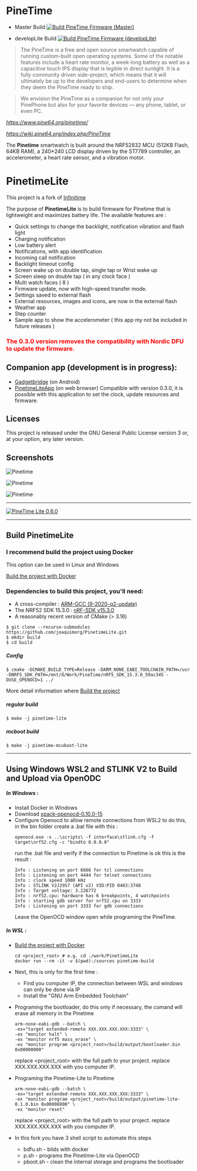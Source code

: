 # PineTime

- Master Build [![Build PineTime Firmware (Master)](https://github.com/joaquimorg/PinetimeLite/workflows/Build%20PineTime%20Firmware/badge.svg?branch=master)](https://github.com/joaquimorg/PinetimeLite/actions/workflows/main.yml)


- developLite Build [![Build PineTime Firmware (developLite)](https://github.com/joaquimorg/PinetimeLite/actions/workflows/dev_build.yml/badge.svg?branch=developLite)](https://github.com/joaquimorg/PinetimeLite/actions/workflows/dev_build.yml)


> The PineTime is a free and open source smartwatch capable of running custom-built open operating systems. Some of the notable features include a heart rate monitor, a week-long battery as well as a capacitive touch IPS display that is legible in direct sunlight. It is a fully community driven side-project, which means that it will ultimately be up to the developers and end-users to determine when they deem the PineTime ready to ship.

> We envision the PineTime as a companion for not only your PinePhone but also for your favorite devices — any phone, tablet, or even PC.

*https://www.pine64.org/pinetime/*

*https://wiki.pine64.org/index.php/PineTime*



The **Pinetime** smartwatch is built around the NRF52832 MCU (512KB Flash, 64KB RAM), a 240*240 LCD display driven by the ST7789 controller, an accelerometer, a heart rate sensor, and a vibration motor.

# PinetimeLite

This project is a fork of [Infinitime](https://github.com/JF002/InfiniTime)

The purpose of **PinetimeLite** is to build firmware for Pinetime that is lightweight and maximizes battery life.
The available features are :

  - Quick settings to change the backlight, notification vibration and flash light
  - Charging notification
  - Low battery alert
  - Notifications, with app identification
  - Incoming call notification
  - Backlight timeout config
  - Screen wake up on double tap, single tap or Wrist wake up
  - Screen sleep on double tap ( in any clock face )
  - Multi watch faces ( 8 )
  - Firmware update, now with high-speed transfer mode.
  - Settings saved to external flash
  - External resources, images and icons, are now in the external flash
  - Weather app
  - Step counter
  - Sample app to show the accelerometer ( this app my not be included in future releases )

### <span style="color:red">The 0.3.0 version removes the compatibility with Nordic DFU to update the firmware.</span>

## Companion app (development is in progress):
 - [Gadgetbridge](https://codeberg.org/joaquimorg/GadgetbridgePinetimeLite) (on Android)
 - [PinetimeLiteApp](https://home.joaquim.org/pinetime/) (on web browser)
 Compatible with version 0.3.0, it is possible with this application to set the clock, update resources and firmware.


## Licenses
This project is released under the GNU General Public License version 3 or, at your option, any later version.

## Screenshots

![Pinetime](images/pinetime-lite.jpg "Pinetime")

![Pinetime](images/pinetime_lite_watchfaces.jpg "Pinetime")

![Pinetime](images/pinetime_lite_screens.jpg "Pinetime")

---

[![PineTime Lite 0.6.0](https://res.cloudinary.com/marcomontalbano/image/upload/v1619513559/video_to_markdown/images/youtube--d87VAyawJ0M-c05b58ac6eb4c4700831b2b3070cd403.jpg)](https://www.youtube.com/watch?v=d87VAyawJ0M "PineTime Lite 0.6.0")

----
## Build PinetimeLite

### I recommend build the project using Docker
This option can be used in Linux and Windows

[Build the project with Docker](doc/buildWithDocker.md)

### Dependencies to build this project, you'll need:

- A cross-compiler : [ARM-GCC (9-2020-q2-update)](https://developer.arm.com/tools-and-software/open-source-software/developer-tools/gnu-toolchain/gnu-rm/downloads/9-2020-q2-update)
- The NRF52 SDK 15.3.0 : [nRF-SDK v15.3.0](https://developer.nordicsemi.com/nRF5_SDK/nRF5_SDK_v15.x.x/nRF5_SDK_15.3.0_59ac345.zip)
- A reasonably recent version of CMake (> 3.16)

```
$ git clone --recurse-submodules https://github.com/joaquimorg/PinetimeLite.git
$ mkdir build
$ cd build
```
##### Config

```
$ cmake -DCMAKE_BUILD_TYPE=Release -DARM_NONE_EABI_TOOLCHAIN_PATH=/usr -DNRF5_SDK_PATH=/mnt/d/Work/PineTime/nRF5_SDK_15.3.0_59ac345 -DUSE_OPENOCD=1 ../
```

More detail information where [Build the project](doc/buildAndProgram.md)
##### regular build
```
$ make -j pinetime-lite
```
##### mcboot build
```
$ make -j pinetime-mcuboot-lite
```
---
## Using Windows WSL2 and STLINK V2 to Build and Upload via OpenODC

##### In Windows :
- Install Docker in Windows
- Download [xpack-openocd-0.10.0-15](https://github.com/xpack-dev-tools/openocd-xpack/releases)
- Configure Openocd to allow remote connections from WSL2
  to do this, in the bin folder create a .bat file with this :
  ```
  openocd.exe -s ..\scripts\ -f interface\stlink.cfg -f target\nrf52.cfg -c "bindto 0.0.0.0"
  ```
  run the .bat file and verify if the connection to Pinetime is ok
  this is the result :
    ```
    Info : Listening on port 6666 for tcl connections
    Info : Listening on port 4444 for telnet connections
    Info : clock speed 1000 kHz
    Info : STLINK V2J29S7 (API v2) VID:PID 0483:3748
    Info : Target voltage: 3.226772
    Info : nrf52.cpu: hardware has 6 breakpoints, 4 watchpoints
    Info : starting gdb server for nrf52.cpu on 3333
    Info : Listening on port 3333 for gdb connections
    ```
    Leave the OpenOCD window open while programing the PineTime.
##### In WSL :
- [Build the project with Docker](doc/buildWithDocker.md)
    ```  
    cd <project_root> # e.g. cd ./work/PinetimeLite
    docker run --rm -it -v $(pwd):/sources pinetime-build
    ```
- Next, this is only for the first time :
  * Find you computer IP, the connection between WSL and windows can only be done via IP
  * Install the "GNU Arm Embedded Toolchain"
- Programing the bootloader, do this only if necessary, the comand will erase all memory in the Pinetime
  ```
  arm-none-eabi-gdb --batch \
  -ex="target extended-remote XXX.XXX.XXX.XXX:3333" \
  -ex "monitor halt" \
  -ex "monitor nrf5 mass_erase" \
  -ex "monitor program <project_root>/build/output/bootloader.bin 0x00000000"
  ```
  replace <project_root> with the full path to your project.
  replace XXX.XXX.XXX.XXX with you computer IP.

- Programing the Pinetime-Lite to Pinetime
    ```
    arm-none-eabi-gdb --batch \
    -ex="target extended-remote XXX.XXX.XXX.XXX:3333" \
    -ex "monitor program <project_root>/build/output/pinetime-lite-0.1.0.bin 0x00008000" \
    -ex "monitor reset"
    ```
    replace <project_root> with the full path to your project.
    replace XXX.XXX.XXX.XXX with you computer IP.

- In this fork you have 3 shell script to automate this steps
  * bdfu.sh - bilds with docker
  * p.sh - programs the Pinetime-Lite via OpenOCD
  * pboot.sh - clean the internal storage and programs the bootloader
